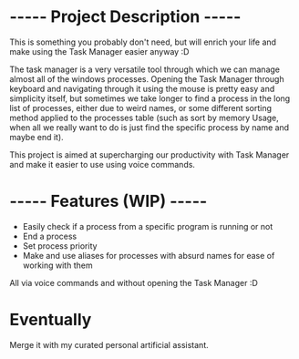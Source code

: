 # ----- Project Description -----
This is something you probably don't need, but will enrich your life and make using the Task Manager easier anyway :D

The task manager is a very versatile tool through which we can manage almost all of the windows processes.
Opening the Task Manager through keyboard and navigating through it using the mouse is pretty easy and simplicity itself, but sometimes we take longer to find a process in the long list of processes, either due to weird names, or some different sorting method applied to the processes table (such as sort by memory Usage, when all we really want to do is just find the specific process by name and maybe end it).

This project is aimed at supercharging our productivity with Task Manager and make it easier to use using voice commands.

# ----- Features (WIP) -----
- Easily check if a process from a specific program is running or not
- End a process
- Set process priority
- Make and use aliases for processes with absurd names for ease of working with them

All via voice commands and without opening the Task Manager :D

# Eventually
Merge it with my curated personal artificial assistant.
